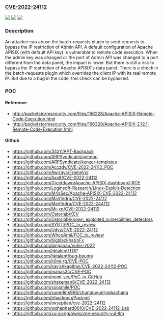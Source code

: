 ### [CVE-2022-24112](https://cve.mitre.org/cgi-bin/cvename.cgi?name=CVE-2022-24112)
![](https://img.shields.io/static/v1?label=Product&message=Apache%20APISIX&color=blue)
![](https://img.shields.io/static/v1?label=Version&message=Apache%20APISIX%202.12%3C%202.12.1%20&color=brighgreen)
![](https://img.shields.io/static/v1?label=Vulnerability&message=CWE-290%20Authentication%20Bypass%20by%20Spoofing&color=brighgreen)

### Description

An attacker can abuse the batch-requests plugin to send requests to bypass the IP restriction of Admin API. A default configuration of Apache APISIX (with default API key) is vulnerable to remote code execution. When the admin key was changed or the port of Admin API was changed to a port different from the data panel, the impact is lower. But there is still a risk to bypass the IP restriction of Apache APISIX's data panel. There is a check in the batch-requests plugin which overrides the client IP with its real remote IP. But due to a bug in the code, this check can be bypassed.

### POC

#### Reference
- http://packetstormsecurity.com/files/166228/Apache-APISIX-Remote-Code-Execution.html
- http://packetstormsecurity.com/files/166328/Apache-APISIX-2.12.1-Remote-Code-Execution.html

#### Github
- https://github.com/34zY/APT-Backpack
- https://github.com/ARPSyndicate/cvemon
- https://github.com/ARPSyndicate/kenzer-templates
- https://github.com/Acczdy/CVE-2022-24112_POC
- https://github.com/Awrrays/FrameVul
- https://github.com/Axx8/CVE-2022-24112
- https://github.com/Greetdawn/Apache-APISIX-dashboard-RCE
- https://github.com/Loginsoft-Research/Linux-Exploit-Detection
- https://github.com/M4xSec/Apache-APISIX-CVE-2022-24112
- https://github.com/Mah1ndra/CVE-2022-24112
- https://github.com/Mah1ndra/CVE-2022-244112
- https://github.com/Mr-xn/CVE-2022-24112
- https://github.com/Ostorlab/KEV
- https://github.com/Ostorlab/known_exploited_vulnerbilities_detectors
- https://github.com/SYRTI/POC_to_review
- https://github.com/Udyz/CVE-2022-24112
- https://github.com/WhooAmii/POC_to_review
- https://github.com/bigblackhat/oFx
- https://github.com/binganao/vulns-2022
- https://github.com/hktalent/TOP
- https://github.com/hktalent/bug-bounty
- https://github.com/k0mi-tg/CVE-POC
- https://github.com/kavishkagihan/CVE-2022-24112-POC
- https://github.com/manas3c/CVE-POC
- https://github.com/nomi-sec/PoC-in-GitHub
- https://github.com/shakeman8/CVE-2022-24112
- https://github.com/soosmile/POC
- https://github.com/superlink996/chunqiuyunjingbachang
- https://github.com/trhacknon/Pocingit
- https://github.com/twseptian/cve-2022-24112
- https://github.com/wshepherd0010/CVE-2022-24112-Lab
- https://github.com/xu-xiang/awesome-security-vul-llm

